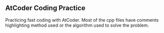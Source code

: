 ## AtCoder Coding Practice
Practicing fast coding with AtCoder. Most of the cpp files have comments highlighting method used or the algorithm used to solve the problem.
